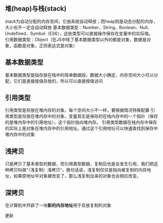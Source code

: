 ## 堆(heap)与栈(stack)
stack为自动分配的内存空间，它由系统自动释放；而heap则是动态分配的内存，大小也不一定会自动释放
基本数据类型：Number、String、Boolean、Null、 Undefined、Symbol（ES6），这些类型可以直接操作保存在变量中的实际值。
引用数据类型：Object（在JS中除了基本数据类型以外的都是对象，数据是对象，函数是对象，正则表达式是对象）
## 基本数据类型
基本数据类型是指存放在栈中的简单数据段，数据大小确定，内存空间大小可以分配，它们是直接按值存放的，所以可以直接按值访问
## 引用类型
引用类型是存放在堆内存的对象，每个空间大小不一样，要根据情况特殊配置
引用类型是存放在堆内存中的对象，变量其实是保存的在栈内存中的一个指针（保存的是堆内存中的引用地址），这个指针指向堆内存。
引用类型数据在栈内存中保存的实际上是对象在堆内存中的引用地址。通过这个引用地址可以快速查找到保存中堆内存中的对象

## 浅拷贝

只是拷贝了基本类型的数据，而引用类型数据，复制后也是会发生引用，我们把这种拷贝叫做“（浅复制）浅拷贝”，换句话说，浅复制仅仅是指向被复制的内存地址，如果原地址中对象被改变了，那么浅复制出来的对象也会相应改变。

## 深拷贝

在计算机中开辟了一块**新的内存地址**用于存放复制的对象

更新